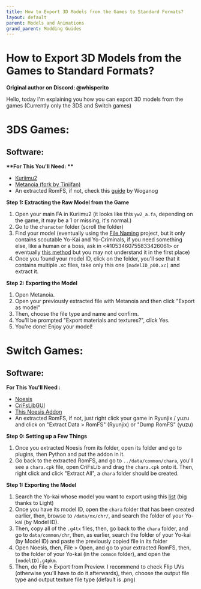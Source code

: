 ```yaml
---
title: How to Export 3D Models from the Games to Standard Formats?
layout: default
parent: Models and Animations
grand_parent: Modding Guides
---
```


# How to Export 3D Models from the Games to Standard Formats?
**Original author on Discord: @whisperito**

Hello, today I'm explaining you how you can export 3D models from the games (Currently only the 3DS and Switch games) 

# 3DS Games:

## Software:

__**For This You'll Need: **__
- [Kuriimu2](https://github.com/FanTranslatorsInternational/Kuriimu2)
- [Metanoia (fork by Tiniifan)](https://github.com/Tiniifan/Metanoia/)
- An extracted RomFS, if not, check this [guide](https://discord.com/channels/1053460697754898432/1146817437526929528) by Woganog


__**Step 1: Extracting the Raw Model from the Game**__

1. Open your main FA in Kuriimu2 (it looks like this `yw2_a.fa`, depending on the game, it may be a 1 or missing, it's normal.)
2. Go to the `character` folder (scroll the folder)
3. Find your model (eventually using the [File Naming](https://gamebanana.com/tools/11464) project, but it only contains scoutable Yo-Kai and Yo-Criminals, if you need something else, like a human or a boss, ask in <#1053460755833426061> or eventually [this method](https://discord.com/channels/1053460697754898432/1053460755833426061/1157804234281070642) but you may not understand it in the first place)
4. Once you found your model ID, click on the folder, you'll see that it contains multiple .xc files, take only this one `[modelID_p00.xc]` and extract it.

__**Step 2: Exporting the Model**__

1. Open Metanoia.
2. Open your previously extracted file with Metanoia and then click "Export as model"
3. Then, choose the file type and name and confirm.
4. You'll be prompted "Export materials and textures?", click Yes.
5. You're done! Enjoy your model!

# Switch Games:

## Software:

__**For This You'll Need :**__
- [Noesis](https://richwhitehouse.com/index.php?content=inc_projects.php&showproject=91)
- [CriFsLibGUI](https://github.com/Sewer56/CriFsV2Lib/releases)
- [This Noesis Addon](https://cdn.discordapp.com/attachments/1053460755833426061/1196766889028882442/yokai_watch_4_switch.py?ex=6602a705&is=65f03205&hm=0793df581a9ed770d50f77b923d26f088c91e160b3d619c55067c4d8b5574d3c&)
- An extracted RomFS, if not, just right click your game in Ryunjix / yuzu and click on "Extract Data > RomFS" (Ryunjix) or "Dump RomFS" (yuzu)

__**Step 0: Setting up a Few Things**__

1. Once you extracted Noesis from its folder, open its folder and go to plugins, then Python and put the addon in it.
2. Go back to the extracted RomFS, and go to `../data/common/chara`, you'll see a `chara.cpk` file, open CriFsLib and drag the `chara.cpk` onto it. Then, right click and click "Extract All", a `chara` folder should be created.

__**Step 1: Exporting the Model**__

1. Search the Yo-kai whose model you want to export using this [list](https://docs.google.com/spreadsheets/d/1JABcMLPR1lp2cjappmUGu_1kkLk2wTXtklrH5WlZcBM/edit#gid=0) (big thanks to Light)
2. Once you have its model ID, open the `chara` folder that has been created earlier, then, browse to `/data/nx/chr/`, and search the folder of your Yo-kai (by Model ID).
3. Then, copy all of the `.g4tx` files, then, go back to the `chara` folder, and go to `data/common/chr`, then, as earlier, search the folder of your Yo-kai (by Model ID) and paste the previously copied file in its folder
4. Open Noesis, then, File > Open, and go to your extracted RomFS, then, to the folder of your Yo-kai (in the `common` folder), and open the `[modelID].g4pkm`.
5. Then, do File > Export from Preview. I recommend to check Flip UVs (otherwise you'll have to do it afterwards), then, choose the output file type and output texture file type (default is .png)

